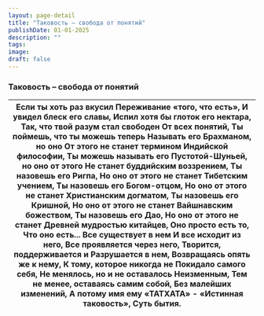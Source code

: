 ```yaml
---
layout: page-detail
title: "Таковость – свобода от понятий"
publishDate: 01-01-2025
description: ""
tags:
image:
draft: false
---
```


### Таковость – свобода от понятий

| Если ты хоть раз вкусил  Переживание «того, что есть»,  И увидел блеск его славы,  Испил хотя бы глоток его нектара,  Так, что твой разум стал свободен  От всех понятий,  Ты поймешь, что ты можешь теперь  Называть его Брахманом, но оно  От этого не станет термином  Индийской философии,  Ты можешь называть его  Пустотой-Шуньей, но оно от этого  Не станет буддийским воззрением,  Ты назовешь его Ригпа,  Но оно от этого не станет  Тибетским учением,  Ты назовешь его Богом-отцом,  Но оно от этого не станет  Христианским догматом,  Ты назовешь его Кришной,  Но оно от этого не станет  Вайшнавским божеством,  Ты назовешь его Дао,  Но оно от этого не станет  Древней мудростью китайцев,  Оно просто есть то,  Что оно есть...  Все существует в нем  И все исходит из него,  Все проявляется через него,  Творится, поддерживается и  Разрушается в нем,  Возвращаясь опять же к нему,  К тому, которое никогда не  Покидало самого себя,  Не менялось, но и не оставалось  Неизменным,  Тем не менее, оставаясь самим собой,  Без малейших изменений,  А потому имя ему «ТАТХАТА» \-  «Истинная таковость»,  Суть бытия. |
| ----------------------------------------------------------------------------------------------------------------------------------------------------------------------------------------------------------------------------------------------------------------------------------------------------------------------------------------------------------------------------------------------------------------------------------------------------------------------------------------------------------------------------------------------------------------------------------------------------------------------------------------------------------------------------------------------------------------------------------------------------------------------------------------------------------------------------------------------------------------------------------------------------------------------------------------------------------------------------------------------------------------------------------------------------------------------------------------------------------------------------------------------- |
  
  
